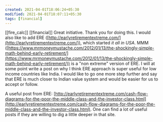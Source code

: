 ```yaml
---
created: 2021-04-01T18:06:24+05:30
modified: 2021-04-01T18:07:11+05:30
tags: [financial]
---
```

[[fire_calc]]
[[financial]]
 Great initiative. Thank you for doing this. I would also like to add ERE ([http://earlyretirementextreme.com/](http://earlyretirementextreme.com/)), which started *it all in USA*. MMM ([https://www.mrmoneymustache.com/2012/01/13/the-shockingly-simple-math-behind-early-retirement/](https://www.mrmoneymustache.com/2012/01/13/the-shockingly-simple-math-behind-early-retirement/)) is a "non extreme" version of ERE. I will at some point write a post on why I think ERE approach is super useful for low income countries like India. I would like to go one more step further and say that ERE is much closer to Indian value system and would be easier for us to accept or follow.

A useful post from ERE: [http://earlyretirementextreme.com/cash-flow-diagrams-for-the-poor-the-middle-class-and-the-investor-class.html](http://earlyretirementextreme.com/cash-flow-diagrams-for-the-poor-the-middle-class-and-the-investor-class.html). One can find a lot of useful posts if they are willing to dig a little deeper in that site. 
